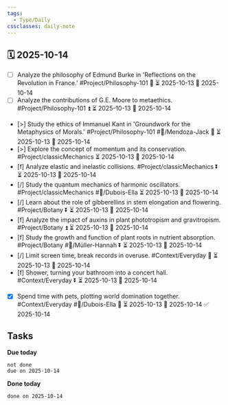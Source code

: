 ```yaml
---
tags:
  - Type/Daily
cssclasses: daily-note
---
```


## 🗓️ 2025-10-14

- [ ] Analyze the philosophy of Edmund Burke in 'Reflections on the Revolution in France.' #Project/Philosophy-101 🔺 ⏳ 2025-10-13 📅 2025-10-14
- [ ] Analyze the contributions of G.E. Moore to metaethics. #Project/Philosophy-101 ⏫ ⏳ 2025-10-13 📅 2025-10-14
- [>] Study the ethics of Immanuel Kant in 'Groundwork for the Metaphysics of Morals.' #Project/Philosophy-101 #👤/Mendoza-Jack 🔽 ⏳ 2025-10-13 📅 2025-10-14
- [>] Explore the concept of momentum and its conservation. #Project/classicMechanics ⏳ 2025-10-13 📅 2025-10-14
- [f] Analyze elastic and inelastic collisions. #Project/classicMechanics ⏬ ⏳ 2025-10-13 📅 2025-10-14
- [/] Study the quantum mechanics of harmonic oscillators. #Project/classicMechanics #👤/Dubois-Ella ⏳ 2025-10-13 📅 2025-10-14
- [/] Learn about the role of gibberellins in stem elongation and flowering. #Project/Botany ⏬ ⏳ 2025-10-13 📅 2025-10-14
- [f] Analyze the impact of auxins in plant phototropism and gravitropism. #Project/Botany ⏫ ⏳ 2025-10-13 📅 2025-10-14
- [f] Study the growth and function of plant roots in nutrient absorption. #Project/Botany #👤/Müller-Hannah ⏬ ⏳ 2025-10-13 📅 2025-10-14
- [/] Limit screen time, break records in overuse. #Context/Everyday 🔼 ⏳ 2025-10-13 📅 2025-10-14
- [f] Shower, turning your bathroom into a concert hall. #Context/Everyday ⏬ ⏳ 2025-10-13 📅 2025-10-14
- [x] Spend time with pets, plotting world domination together. #Context/Everyday #👤/Dubois-Ella 🔺 ⏳ 2025-10-13 📅 2025-10-14 ✅ 2025-10-14

## Tasks

**Due today**

```tasks
not done
due on 2025-10-14
```

**Done today**

```tasks
done on 2025-10-14
```
            